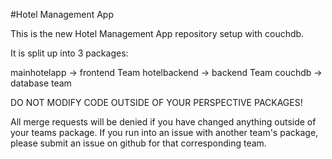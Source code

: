 #Hotel Management App

This is the new Hotel Management App repository setup with couchdb.

It is split up into 3 packages: 

mainhotelapp -> frontend Team
hotelbackend -> backend Team
couchdb      -> database team


DO NOT MODIFY CODE OUTSIDE OF YOUR PERSPECTIVE PACKAGES!

All merge requests will be denied if you have changed anything outside of your teams package. If you run into an issue with another team's package, please submit an issue on github for that corresponding team. 

